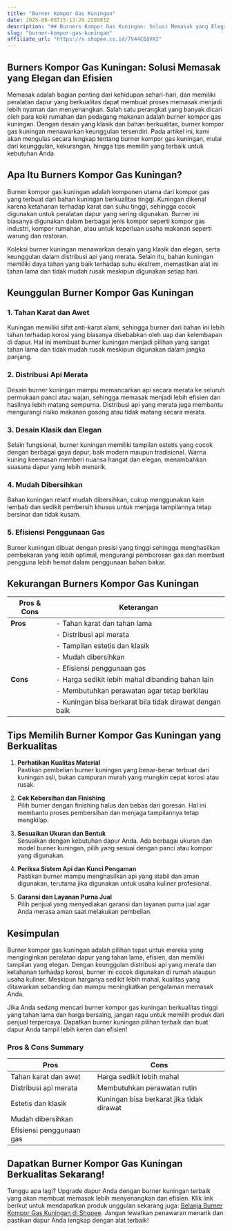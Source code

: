 ```yaml
---
title: "Burner Kompor Gas Kuningan"
date: 2025-08-08T15:13:29.228981Z
description: "## Burners Kompor Gas Kuningan: Solusi Memasak yang Elegan dan Efisien..."
slug: "burner-kompor-gas-kuningan"
affiliate_url: "https://s.shopee.co.id/7V44C68VX2"
---
```

## Burners Kompor Gas Kuningan: Solusi Memasak yang Elegan dan Efisien

Memasak adalah bagian penting dari kehidupan sehari-hari, dan memiliki peralatan dapur yang berkualitas dapat membuat proses memasak menjadi lebih nyaman dan menyenangkan. Salah satu perangkat yang banyak dicari oleh para koki rumahan dan pedagang makanan adalah burner kompor gas kuningan. Dengan desain yang klasik dan bahan berkualitas, burner kompor gas kuningan menawarkan keunggulan tersendiri. Pada artikel ini, kami akan mengulas secara lengkap tentang burner kompor gas kuningan, mulai dari keunggulan, kekurangan, hingga tips memilih yang terbaik untuk kebutuhan Anda.

## Apa Itu Burners Kompor Gas Kuningan?

Burner kompor gas kuningan adalah komponen utama dari kompor gas yang terbuat dari bahan kuningan berkualitas tinggi. Kuningan dikenal karena ketahanan terhadap karat dan suhu tinggi, sehingga cocok digunakan untuk peralatan dapur yang sering digunakan. Burner ini biasanya digunakan dalam berbagai jenis kompor seperti kompor gas industri, kompor rumahan, atau untuk keperluan usaha makanan seperti warung dan restoran.

Koleksi burner kuningan menawarkan desain yang klasik dan elegan, serta keunggulan dalam distribusi api yang merata. Selain itu, bahan kuningan memiliki daya tahan yang baik terhadap suhu ekstrem, memastikan alat ini tahan lama dan tidak mudah rusak meskipun digunakan setiap hari.

## Keunggulan Burner Kompor Gas Kuningan

### 1. Tahan Karat dan Awet

Kuningan memiliki sifat anti-karat alami, sehingga burner dari bahan ini lebih tahan terhadap korosi yang biasanya disebabkan oleh uap dan kelembapan di dapur. Hal ini membuat burner kuningan menjadi pilihan yang sangat tahan lama dan tidak mudah rusak meskipun digunakan dalam jangka panjang.

### 2. Distribusi Api Merata

Desain burner kuningan mampu memancarkan api secara merata ke seluruh permukaan panci atau wajan, sehingga memasak menjadi lebih efisien dan hasilnya lebih matang sempurna. Distribusi api yang merata juga membantu mengurangi risiko makanan gosong atau tidak matang secara merata.

### 3. Desain Klasik dan Elegan

Selain fungsional, burner kuningan memiliki tampilan estetis yang cocok dengan berbagai gaya dapur, baik modern maupun tradisional. Warna kuning keemasan memberi nuansa hangat dan elegan, menambahkan suasana dapur yang lebih menarik.

### 4. Mudah Dibersihkan

Bahan kuningan relatif mudah dibersihkan, cukup menggunakan kain lembab dan sedikit pembersih khusus untuk menjaga tampilannya tetap bersinar dan tidak kusam.

### 5. Efisiensi Penggunaan Gas

Burner kuningan dibuat dengan presisi yang tinggi sehingga menghasilkan pembakaran yang lebih optimal, mengurangi pemborosan gas dan membuat pengguna lebih hemat dalam penggunaan bahan bakar.

## Kekurangan Burners Kompor Gas Kuningan

| **Pros & Cons** | **Keterangan**                                           |
|------------------|--------------------------------------------------------|
| **Pros**        | - Tahan karat dan tahan lama                            |
|                  | - Distribusi api merata                                |
|                  | - Tampilan estetis dan klasik                          |
|                  | - Mudah dibersihkan                                    |
|                  | - Efisiensi penggunaan gas                             |
| **Cons**        | - Harga sedikit lebih mahal dibanding bahan lain       |
|                  | - Membutuhkan perawatan agar tetap berkilau           |
|                  | - Kuningan bisa berkarat bila tidak dirawat dengan baik |

## Tips Memilih Burner Kompor Gas Kuningan yang Berkualitas

1. **Perhatikan Kualitas Material**  
   Pastikan pembelian burner kuningan yang benar-benar terbuat dari kuningan asli, bukan campuran murah yang mungkin cepat korosi atau rusak.

2. **Cek Kebersihan dan Finishing**  
   Pilih burner dengan finishing halus dan bebas dari goresan. Hal ini membantu proses pembersihan dan menjaga tampilannya tetap mengkilap.

3. **Sesuaikan Ukuran dan Bentuk**  
   Sesuaikan dengan kebutuhan dapur Anda. Ada berbagai ukuran dan model burner kuningan, pilih yang sesuai dengan panci atau kompor yang digunakan.

4. **Periksa Sistem Api dan Kunci Pengaman**  
   Pastikan burner mampu menghasilkan api yang stabil dan aman digunakan, terutama jika digunakan untuk usaha kuliner profesional.

5. **Garansi dan Layanan Purna Jual**  
   Pilih penjual yang menyediakan garansi dan layanan purna jual agar Anda merasa aman saat melakukan pembelian.

## Kesimpulan

Burner kompor gas kuningan adalah pilihan tepat untuk mereka yang menginginkan peralatan dapur yang tahan lama, efisien, dan memiliki tampilan yang elegan. Dengan keunggulan distribusi api yang merata dan ketahanan terhadap korosi, burner ini cocok digunakan di rumah ataupun usaha kuliner. Meskipun harganya sedikit lebih mahal, kualitas yang ditawarkan sebanding dan mampu meningkatkan pengalaman memasak Anda.

Jika Anda sedang mencari burner kompor gas kuningan berkualitas tinggi yang tahan lama dan harga bersaing, jangan ragu untuk memilih produk dari penjual terpercaya. Dapatkan burner kuningan pilihan terbaik dan buat dapur Anda tampil lebih keren dan efisien!

### Pros & Cons Summary

| **Pros**                       | **Cons**                              |
|--------------------------------|-------------------------------------|
| Tahan karat dan awet            | Harga sedikit lebih mahal           |
| Distribusi api merata          | Membutuhkan perawatan rutin        |
| Estetis dan klasik             | Kuningan bisa berkarat jika tidak dirawat |
| Mudah dibersihkan             |                                     |
| Efisiensi penggunaan gas      |                                     |

## Dapatkan Burner Kompor Gas Kuningan Berkualitas Sekarang!

Tunggu apa lagi? Upgrade dapur Anda dengan burner kuningan terbaik yang akan membuat memasak lebih menyenangkan dan efisien. Klik link berikut untuk mendapatkan produk unggulan sekarang juga: [Belanja Burner Kompor Gas Kuningan di Shopee](https://s.shopee.co.id/7V44C68VX2). Jangan lewatkan penawaran menarik dan pastikan dapur Anda lengkap dengan alat terbaik!